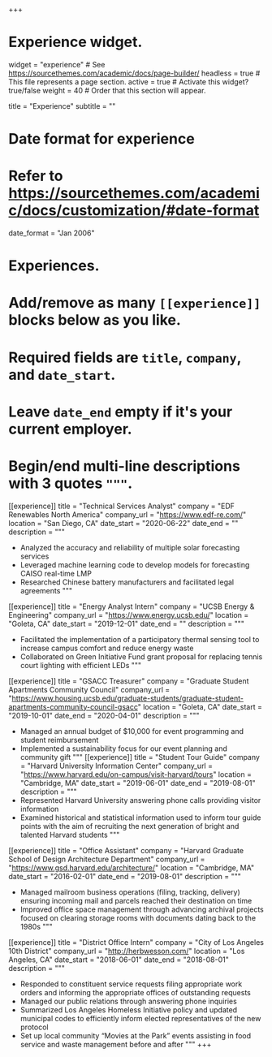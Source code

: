 +++
# Experience widget.
widget = "experience"  # See https://sourcethemes.com/academic/docs/page-builder/
headless = true  # This file represents a page section.
active = true  # Activate this widget? true/false
weight = 40  # Order that this section will appear.

title = "Experience"
subtitle = ""

# Date format for experience
#   Refer to https://sourcethemes.com/academic/docs/customization/#date-format
date_format = "Jan 2006"

# Experiences.
#   Add/remove as many `[[experience]]` blocks below as you like.
#   Required fields are `title`, `company`, and `date_start`.
#   Leave `date_end` empty if it's your current employer.
#   Begin/end multi-line descriptions with 3 quotes `"""`.
[[experience]]
  title = "Technical Services Analyst"
  company = "EDF Renewables North America"
  company_url = "https://www.edf-re.com/"
  location = "San Diego, CA"
  date_start = "2020-06-22"
  date_end = ""
  description = """
  * Analyzed the accuracy and reliability of multiple solar forecasting services
  * Leveraged machine learning code to develop models for forecasting CAISO real-time LMP
  * Researched Chinese battery manufacturers and facilitated legal agreements
  """

[[experience]]
  title = "Energy Analyst Intern"
  company = "UCSB Energy & Engineering"
  company_url = "https://www.energy.ucsb.edu/"
  location = "Goleta, CA"
  date_start = "2019-12-01"
  date_end = ""
  description = """
  * Facilitated the implementation of a participatory thermal sensing tool to increase campus comfort and reduce energy waste
  * Collaborated on Green Initiative Fund grant proposal for replacing tennis court lighting with efficient LEDs
  """

[[experience]]
  title = "GSACC Treasurer"
  company = "Graduate Student Apartments Community Council"
  company_url = "https://www.housing.ucsb.edu/graduate-students/graduate-student-apartments-community-council-gsacc"
  location = "Goleta, CA"
  date_start = "2019-10-01"
  date_end = "2020-04-01"
  description = """
  * Managed an annual budget of $10,000 for event programming and student reimbursement
  * Implemented a sustainability focus for our event planning and community gift
  """
[[experience]]
  title = "Student Tour Guide"
  company = "Harvard University Information Center"
  company_url = "https://www.harvard.edu/on-campus/visit-harvard/tours"
  location = "Cambridge, MA"
  date_start = "2019-06-01"
  date_end = "2019-08-01"
  description = """
  * Represented Harvard University answering phone calls providing visitor information
  * Examined historical and statistical information used to inform tour guide points with the aim of recruiting the next generation of bright and talented Harvard students
  """
  
[[experience]]
  title = "Office Assistant"
  company = "Harvard Graduate School of Design Architecture Department"
  company_url = "https://www.gsd.harvard.edu/architecture/"
  location = "Cambridge, MA"
  date_start = "2016-02-01"
  date_end = "2019-08-01"
  description = """
  * Managed mailroom business operations (filing, tracking, delivery) ensuring incoming mail and parcels reached their destination on time 
  * Improved office space management through advancing archival projects focused on clearing storage rooms with documents dating back to the 1980s
  """
  
[[experience]]
  title = "District Office Intern"
  company = "City of Los Angeles 10th District"
  company_url = "http://herbwesson.com/"
  location = "Los Angeles, CA"
  date_start = "2018-06-01"
  date_end = "2018-08-01"
  description = """
  * Responded to constituent service requests filing appropriate work orders and informing the appropriate offices of outstanding requests
  * Managed our public relations through answering phone inquiries
  * Summarized Los Angeles Homeless Initiative policy and updated municipal codes to efficiently inform elected representatives of the new protocol
  * Set up local community “Movies at the Park” events assisting in food service and waste management before and after
  """
+++
